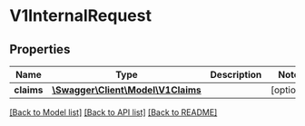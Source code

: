 # V1InternalRequest

## Properties
Name | Type | Description | Notes
------------ | ------------- | ------------- | -------------
**claims** | [**\Swagger\Client\Model\V1Claims**](V1Claims.md) |  | [optional] 

[[Back to Model list]](../README.md#documentation-for-models) [[Back to API list]](../README.md#documentation-for-api-endpoints) [[Back to README]](../README.md)


